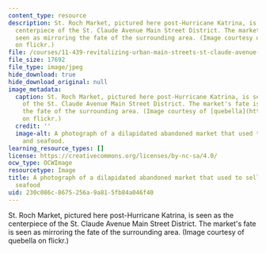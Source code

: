 ```yaml
---
content_type: resource
description: St. Roch Market, pictured here post-Hurricane Katrina, is seen as the
  centerpiece of the St. Claude Avenue Main Street District. The market's fate is
  seen as mirroring the fate of the surrounding area. (Image courtesy of quebella
  on flickr.)
file: /courses/11-439-revitalizing-urban-main-streets-st-claude-avenue-new-orleans-spring-2009/230c086c8675256a9a815fb84a046f40_11-439s09-th.jpg
file_size: 17692
file_type: image/jpeg
hide_download: true
hide_download_original: null
image_metadata:
  caption: St. Roch Market, pictured here post-Hurricane Katrina, is seen as the centerpiece
    of the St. Claude Avenue Main Street District. The market's fate is seen as mirroring
    the fate of the surrounding area. (Image courtesy of [quebella](http://www.flickr.com/photos/quebella/144222474/)
    on flickr.)
  credit: ''
  image-alt: A photograph of a dilapidated abandoned market that used to sell produce
    and seafood.
learning_resource_types: []
license: https://creativecommons.org/licenses/by-nc-sa/4.0/
ocw_type: OCWImage
resourcetype: Image
title: A photograph of a dilapidated abandoned market that used to sell produce and
  seafood
uid: 230c086c-8675-256a-9a81-5fb84a046f40
---
```

St. Roch Market, pictured here post-Hurricane Katrina, is seen as the centerpiece of the St. Claude Avenue Main Street District. The market's fate is seen as mirroring the fate of the surrounding area. (Image courtesy of quebella on flickr.)
